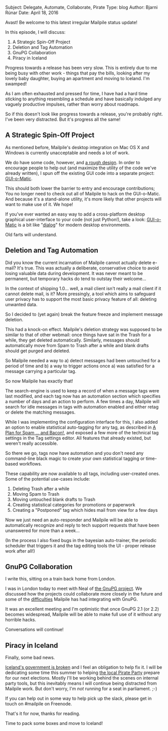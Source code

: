 Subject: Delegate, Automate, Collaborate, Pirate
Type: blog
Author: Bjarni Rúnar
Date: April 18, 2016

Avast! Be welcome to this latest irregular Mailpile status update!

In this episode, I will discuss:

1. A Strategic Spin-Off Project
2. Deletion and Tag Automation
3. GnuPG Collaboration
4. Piracy in Iceland

Progress towards a release has been very slow. This is entirely due to
me being busy with other work - things that pay the bills, looking
after my lovely baby daughter, buying an apartment and moving to
Iceland. I'm swamped!

As I am often exhausted and pressed for time, I have had a hard time
sticking to anything resembling a schedule and have basically indulged
any vaguely productive impulses, rather than worry about roadmaps.

So if this doesn't look like progress towards a release, you're probably
right. I've been very distracted. But it's progress all the same!


## A Strategic Spin-Off Project

As mentioned before, Mailpile's desktop integration on Mac OS X and
Windows is currently unacceptable and needs a lot of work.

We do have some code, however, and [a rough
design](https://github.com/mailpile/Mailpile/issues/1514). In order to
encourage people to help out (and maximize the utility of the code
we've already written), I spun off the existing GUI code into a separate
project: [GUI-o-Matic](https://github.com/mailpile/gui-o-matic).

This should both lower the barrier to entry and encourage contributions;
You no longer need to check out all of Mailpile to hack on the
GUI-o-Matic. And because it's a stand-alone utility, it's more likely
that other projects will want to make use of it. We hope!

If you've ever wanted an easy way to add a cross-platform desktop
graphical user-interface to your code (not just Python!), take a look:
[GUI-o-Matic](https://github.com/mailpile/gui-o-matic) is a bit like
"[dialog](https://www.linuxjournal.com/article/2807)" for modern desktop
environments.

Old farts will understand.


## Deletion and Tag Automation

Did you know the current incarnation of Mailpile cannot actually delete
e-mail?  It's true. This was actually a deliberate, conservative choice
to avoid losing valuable data during development. It was never meant to
be permanent, but temporary hacks do tend to outstay their welcome...

In the context of shipping 1.0... well, a mail client isn't really a
mail client if it cannot delete mail, is it? More pressingly, a tool
which aims to safeguard user privacy has to support the most basic
privacy feature of all: deleting unwanted data.

So I decided to (yet again) break the feature freeze and implement
message deletion.

This had a knock-on effect. Mailpile's deletion strategy was supposed
to be similar to that of other webmail: once things have sat in the
Trash for a while, they get deleted automatically. Similarly, messages
should automatically move from Spam to Trash after a while and blank
drafts should get purged and deleted.

So Mailpile needed a way to a) detect messages had been untouched for a
period of time and b) a way to trigger actions once a) was satisfied for
a message carrying a particular tag.

So now Mailpile has exactly that!

The search-engine is used to keep a record of when a message tags were
last modified, and each tag now has an automation section which
specifies a number of days and an action to perform. A few times a day,
Mailpile will search for idle messages in tags with automation enabled
and either retag or delete the matching messages.

While I was implementing the configuration interface for this, I also
added an option to enable statistical auto-tagging for any tag, as
described in [A Plan for Spam ... and
Bacon!](2014-01-12_A_Plan_For_Spam.html), and exposed a few more of the
technical tag settings in the Tag settings editor. All features that
already existed, but weren't really accessible.

So there we go, tags now have automation and you don't need any
command-line black magic to create your own statistical tagging or
time-based workflows.

These capability are now available to all tags, including user-created
ones. Some of the potential use-cases include:

1. Deleting Trash after a while
2. Moving Spam to Trash
3. Moving untouched blank drafts to Trash
4. Creating statistical categories for promotions or paperwork
5. Creating a "Postponed" tag which hides mail from view for a few days

Now we just need an auto-responder and Mailpile will be able to
automatically recognize and reply to tech support requests that have
been unanswered for more than a week...

(In the process I also fixed bugs in the bayesian auto-trainer, the
periodic scheduler that triggers it and the tag editing tools the UI -
proper release work after all!)


## GnuPG Collaboration

I write this, sitting on a train back home from London.

I was in London today to meet with Neal of [the GnuPG
project](https://www.gnupg.org/). We discussed how the projects could
collaborate more closely in the future and some of the
[difficulties](2015-02-26_Revisiting_the_GnuPG_discussion.html) Mailpile
has had integrating with GnuPG.

It was an excellent meeting and I'm optimistic that once GnuPG 2.1 (or
2.2) becomes widespread, Mailpile will be able to make full use of it
without any horrible hacks.

Conversations will continue!


## Piracy in Iceland

Finally, some bad news.

[Iceland's government is
broken](http://grapevine.is/mag/column-opinion/2016/04/10/600-silver-lions-how-iceland-was-betrayed-again/)
and I feel an obligation to help fix it. I will be dedicating some time
this summer to helping [the local Pirate Party](http://www.piratar.is/)
prepare for our next elections. Mostly I'll be working behind the scenes
on internal party tools, but this inevitably means I will continue being
distracted from Mailpile work. But don't worry, I'm *not* running for a
seat in parliament. ;-)

If you can help out in some way to help pick up the slack, please get
in touch on #mailpile on Freenode.

That's it for now, thanks for reading.

Time to pack some boxes and move to Iceland!
